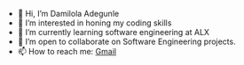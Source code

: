- 👋 Hi, I’m Damilola Adegunle
- 👀 I’m interested in honing my coding skills
- 🌱 I’m currently learning software engineering at ALX
- 👯 I’m open to collaborate on Software Engineering projects.
- 📫 How to reach me: [Gmail](mailto:adegunledamiloladaniel@gmail.com)

<!---
DamilolaALX/DamilolaALX is a ✨ special ✨ repository because its `README.md` (this file) appears on your GitHub profile.
You can click the Preview link to take a look at your changes.
--->
